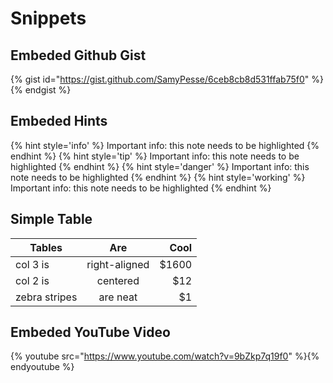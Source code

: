 # Snippets

## Embeded Github Gist

{% gist id="https://gist.github.com/SamyPesse/6ceb8cb8d531ffab75f0" %}{% endgist %}

## Embeded Hints

{% hint style='info' %}
Important info: this note needs to be highlighted
{% endhint %}
{% hint style='tip' %}
Important info: this note needs to be highlighted
{% endhint %}
{% hint style='danger' %}
Important info: this note needs to be highlighted
{% endhint %}
{% hint style='working' %}
Important info: this note needs to be highlighted
{% endhint %}

## Simple Table

| Tables        | Are           | Cool  |
| ------------- |:-------------:| -----:|
| col 3 is      | right-aligned | $1600 |
| col 2 is      | centered      |   $12 |
| zebra stripes | are neat      |    $1 |

## Embeded YouTube Video

{% youtube src="https://www.youtube.com/watch?v=9bZkp7q19f0" %}{% endyoutube %}

